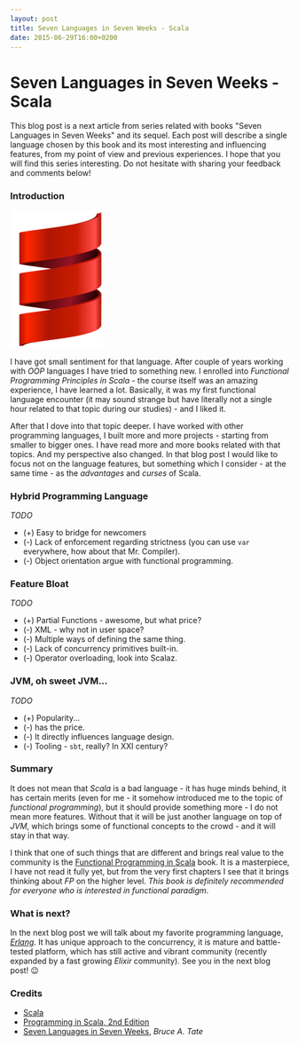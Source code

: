 ```yaml
---
layout: post
title: Seven Languages in Seven Weeks - Scala
date: 2015-06-29T16:00+0200
---
```


# Seven Languages in Seven Weeks - Scala

<quote class="disclaimer">This blog post is a next article from series related with books "Seven Languages in Seven Weeks" and its sequel. Each post will describe a single language chosen by this book and its most interesting and influencing features, from my point of view and previous experiences. I hope that you will find this series interesting. Do not hesitate with sharing your feedback and comments below!</quote>

### Introduction

<img class="right scala-logo" alt="Scala Logo" src="/assets/ScalaLogo.png" />

I have got small sentiment for that language. After couple of years working with *OOP* languages I have tried to something new. I enrolled into *Functional Programming Principles in Scala* - the course itself was an amazing experience, I have learned a lot. Basically, it was my first functional language encounter (it may sound strange but have literally not a single hour related to that topic during our studies) - and I liked it.

After that I dove into that topic deeper. I have worked with other programming languages, I built more and more projects - starting from smaller to bigger ones. I have read more and more books related with that topics. And my perspective also changed. In that blog post I would like to focus not on the language features, but something which I consider - at the same time - as the *advantages* and *curses* of Scala.

### Hybrid Programming Language

*TODO*

- (+) Easy to bridge for newcomers
- (-) Lack of enforcement regarding strictness (you can use `var` everywhere, how about that Mr. Compiler).
- (-) Object orientation argue with functional programming.

### Feature Bloat

*TODO*

- (+) Partial Functions - awesome, but what price?
- (-) XML - why not in user space?
- (-) Multiple ways of defining the same thing.
- (-) Lack of concurrency primitives built-in.
- (-) Operator overloading, look into Scalaz.

### JVM, oh sweet JVM...

*TODO*

- (+) Popularity...
- (-) has the price.
- (-) It directly influences language design.
- (-) Tooling - `sbt`, really? In XXI century?

### Summary

It does not mean that *Scala* is a bad language - it has huge minds behind, it has certain merits (even for me - it somehow introduced me to the topic of *functional programming*), but it should provide something more - I do not mean more features. Without that it will be just another language on top of *JVM*, which brings some of functional concepts to the crowd - and it will stay in that way.

I think that one of such things that are different and brings real value to the community is the [Functional Programming in Scala](http://www.manning.com/bjarnason/) book. It is a masterpiece, I have not read it fully yet, but from the very first chapters I see that it brings thinking about *FP* on the higher level. *This book is definitely recommended for everyone who is interested in functional paradigm*.

### What is next?

In the next blog post we will talk about my favorite programming language, *[Erlang](http://www.erlang.org)*. It has unique approach to the concurrency, it is mature and battle-tested platform, which has still active and vibrant community (recently expanded by a fast growing *Elixir* community). See you in the next blog post! :wink:

### Credits

- [Scala](http://www.scala-lang.org/)
- [Programming in Scala, 2nd Edition](http://www.artima.com/shop/programming_in_scala_2ed)
- [Seven Languages in Seven Weeks](https://pragprog.com/book/btlang/seven-languages-in-seven-weeks), *Bruce A. Tate*
